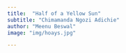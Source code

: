 ```yaml
---
title:  "Half of a Yellow Sun"
subtitle: "Chimamanda Ngozi Adichie"
author: "Meenu Beswal"
image: "img/hoays.jpg"

---
```



